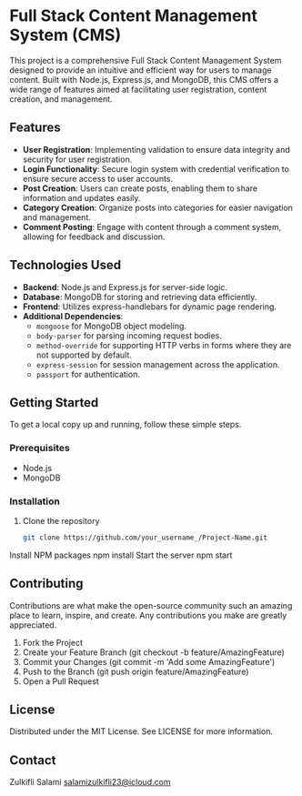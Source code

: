 # Full Stack Content Management System (CMS)

This project is a comprehensive Full Stack Content Management System designed to provide an intuitive and efficient way for users to manage content. Built with Node.js, Express.js, and MongoDB, this CMS offers a wide range of features aimed at facilitating user registration, content creation, and management.

## Features

- **User Registration**: Implementing validation to ensure data integrity and security for user registration.
- **Login Functionality**: Secure login system with credential verification to ensure secure access to user accounts.
- **Post Creation**: Users can create posts, enabling them to share information and updates easily.
- **Category Creation**: Organize posts into categories for easier navigation and management.
- **Comment Posting**: Engage with content through a comment system, allowing for feedback and discussion.

## Technologies Used

- **Backend**: Node.js and Express.js for server-side logic.
- **Database**: MongoDB for storing and retrieving data efficiently.
- **Frontend**: Utilizes express-handlebars for dynamic page rendering.
- **Additional Dependencies**: 
  - `mongoose` for MongoDB object modeling.
  - `body-parser` for parsing incoming request bodies.
  - `method-override` for supporting HTTP verbs in forms where they are not supported by default.
  - `express-session` for session management across the application.
  - `passport` for authentication.

## Getting Started

To get a local copy up and running, follow these simple steps.

### Prerequisites

- Node.js
- MongoDB

### Installation

1. Clone the repository
   ```sh
   git clone https://github.com/your_username_/Project-Name.git
Install NPM packages npm install
Start the server npm start

## Contributing

Contributions are what make the open-source community such an amazing place to learn, inspire, and create. Any contributions you make are greatly appreciated.
1. Fork the Project
2. Create your Feature Branch (git checkout -b feature/AmazingFeature)
3. Commit your Changes (git commit -m 'Add some AmazingFeature')
4. Push to the Branch (git push origin feature/AmazingFeature)
5. Open a Pull Request

## License

Distributed under the MIT License. See LICENSE for more information.

## Contact

Zulkifli Salami
salamizulkifli23@icloud.com

